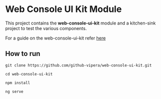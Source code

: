 # Web Console UI Kit Module

This project contains the **web-console-ui-kit** module and a kitchen-sink project to test the various components.

For a guide on the web-console-ui-kit refer [here](./projects/web-console-ui-kit/README.md)


## How to run

```console
git clone https://github.com/github-vipera/web-console-ui-kit.git

cd web-console-ui-kit

npm install

ng serve
```




